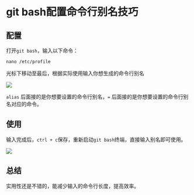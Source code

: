# git bash配置命令行别名技巧

## 配置

打开`git bash`，输入以下命令：

```shell
nano /etc/profile
```

光标下移动至最后，根据实际使用输入你想生成的命令行别名

![](/bash-alias/设置bash别名.png)

`alias` 后面接的是你想要设置的命令行别名，`=` 后面接的是你想要设置的命令行别名对应的命令。

## 使用
输入完成后，`ctrl + c`保存，重新启动`git bash`终端，直接输入别名即可使用。

![](/bash-alias/使用bash别名.png)

## 总结
实用性还是不错的，能减少输入的命令行长度，提高效率。